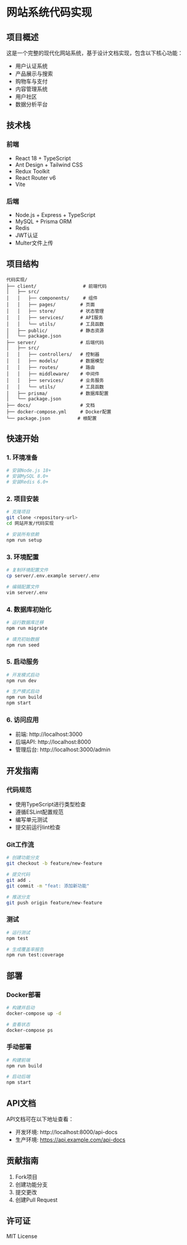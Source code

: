 # 网站系统代码实现

## 项目概述

这是一个完整的现代化网站系统，基于设计文档实现，包含以下核心功能：

- 用户认证系统
- 产品展示与搜索
- 购物车与支付
- 内容管理系统
- 用户社区
- 数据分析平台

## 技术栈

### 前端
- React 18 + TypeScript
- Ant Design + Tailwind CSS
- Redux Toolkit
- React Router v6
- Vite

### 后端
- Node.js + Express + TypeScript
- MySQL + Prisma ORM
- Redis
- JWT认证
- Multer文件上传

## 项目结构

```
代码实现/
├── client/                 # 前端代码
│   ├── src/
│   │   ├── components/     # 组件
│   │   ├── pages/         # 页面
│   │   ├── store/         # 状态管理
│   │   ├── services/      # API服务
│   │   └── utils/         # 工具函数
│   ├── public/            # 静态资源
│   └── package.json
├── server/                # 后端代码
│   ├── src/
│   │   ├── controllers/   # 控制器
│   │   ├── models/        # 数据模型
│   │   ├── routes/        # 路由
│   │   ├── middleware/    # 中间件
│   │   ├── services/      # 业务服务
│   │   └── utils/         # 工具函数
│   ├── prisma/            # 数据库配置
│   └── package.json
├── docs/                  # 文档
├── docker-compose.yml     # Docker配置
└── package.json          # 根配置
```

## 快速开始

### 1. 环境准备
```bash
# 安装Node.js 18+
# 安装MySQL 8.0+
# 安装Redis 6.0+
```

### 2. 项目安装
```bash
# 克隆项目
git clone <repository-url>
cd 网站开发/代码实现

# 安装所有依赖
npm run setup
```

### 3. 环境配置
```bash
# 复制环境配置文件
cp server/.env.example server/.env

# 编辑配置文件
vim server/.env
```

### 4. 数据库初始化
```bash
# 运行数据库迁移
npm run migrate

# 填充初始数据
npm run seed
```

### 5. 启动服务
```bash
# 开发模式启动
npm run dev

# 生产模式启动
npm run build
npm start
```

### 6. 访问应用
- 前端: http://localhost:3000
- 后端API: http://localhost:8000
- 管理后台: http://localhost:3000/admin

## 开发指南

### 代码规范
- 使用TypeScript进行类型检查
- 遵循ESLint配置规范
- 编写单元测试
- 提交前运行lint检查

### Git工作流
```bash
# 创建功能分支
git checkout -b feature/new-feature

# 提交代码
git add .
git commit -m "feat: 添加新功能"

# 推送分支
git push origin feature/new-feature
```

### 测试
```bash
# 运行测试
npm test

# 生成覆盖率报告
npm run test:coverage
```

## 部署

### Docker部署
```bash
# 构建并启动
docker-compose up -d

# 查看状态
docker-compose ps
```

### 手动部署
```bash
# 构建前端
npm run build

# 启动后端
npm start
```

## API文档

API文档可在以下地址查看：
- 开发环境: http://localhost:8000/api-docs
- 生产环境: https://api.example.com/api-docs

## 贡献指南

1. Fork项目
2. 创建功能分支
3. 提交更改
4. 创建Pull Request

## 许可证

MIT License